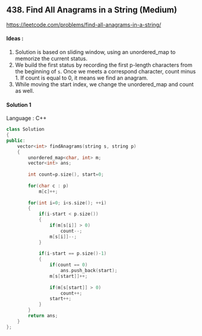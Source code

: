 ## **438. Find All Anagrams in a String (Medium)** 

https://leetcode.com/problems/find-all-anagrams-in-a-string/



#### Ideas : 

1. Solution is based on sliding window, using an unordered_map to memorize the current status.
2. We build the first status by recording the first p-length characters from the beginning of `s`. Once we meets a correspond character, count minus 1. If count is equal to 0, it means we find an anagram.
3. While moving the start index, we change the unordered_map and count as well.



#### Solution 1

Language : C++

```C++
class Solution 
{
public:
    vector<int> findAnagrams(string s, string p) 
    {
        unordered_map<char, int> m;
        vector<int> ans;
        
        int count=p.size(), start=0;
        
        for(char c : p)
            m[c]++;
        
        for(int i=0; i<s.size(); ++i)
        {
            if(i-start < p.size())
            {
                if(m[s[i]] > 0)
                    count--;
                m[s[i]]--;
            }
            
            if(i-start == p.size()-1)
            {
                if(count == 0)
                    ans.push_back(start);
                m[s[start]]++;
                
                if(m[s[start]] > 0)
                    count++; 
                start++;
            }  
        }
        return ans;
    }
};
```
